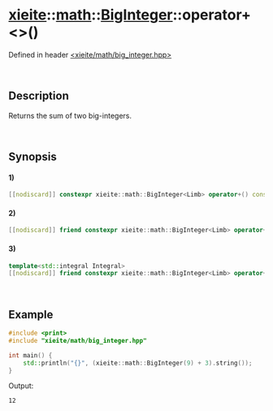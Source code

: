 # [xieite](../../../../../xieite.md)\:\:[math](../../../../../math.md)\:\:[BigInteger<Limb>](../../../../big_integer.md)\:\:operator+\<\>\(\)
Defined in header [<xieite/math/big_integer.hpp>](../../../../../../../include/xieite/math/big_integer.hpp)

&nbsp;

## Description
Returns the sum of two big-integers.

&nbsp;

## Synopsis
#### 1)
```cpp
[[nodiscard]] constexpr xieite::math::BigInteger<Limb> operator+() const noexcept;
```
#### 2)
```cpp
[[nodiscard]] friend constexpr xieite::math::BigInteger<Limb> operator+(const xieite::math::BigInteger<Limb>& augend, const xieite::math::BigInteger<Limb>& addend) noexcept;
```
#### 3)
```cpp
template<std::integral Integral>
[[nodiscard]] friend constexpr xieite::math::BigInteger<Limb> operator+(const xieite::math::BigInteger<Limb>& augend, Integral addend) noexcept;
```

&nbsp;

## Example
```cpp
#include <print>
#include "xieite/math/big_integer.hpp"

int main() {
    std::println("{}", (xieite::math::BigInteger(9) + 3).string());
}
```
Output:
```
12
```
